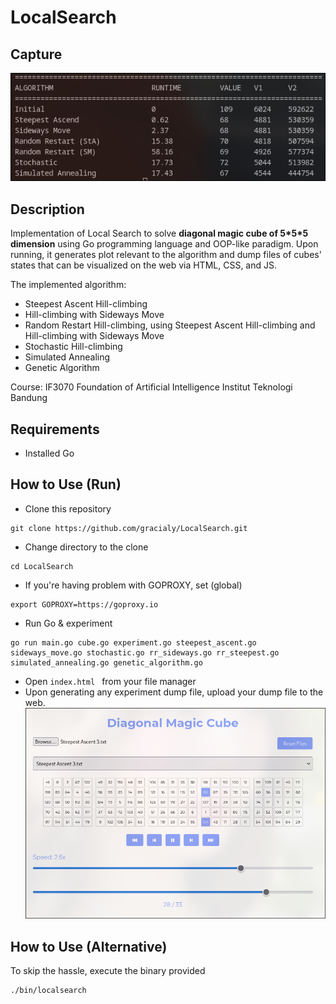 # LocalSearch

## Capture
![alt text](image.png)

## Description
Implementation of Local Search to solve **diagonal magic cube of 5\*5\*5 dimension** using Go programming language and OOP-like paradigm. Upon running, it generates plot relevant to the algorithm and dump files of cubes' states that can be visualized on the web via HTML, CSS, and JS.

The implemented algorithm:
- Steepest Ascent Hill-climbing
- Hill-climbing with Sideways Move
- Random Restart Hill-climbing, using Steepest Ascent Hill-climbing and Hill-climbing with Sideways Move
- Stochastic Hill-climbing
- Simulated Annealing
- Genetic Algorithm

Course: IF3070 Foundation of Artificial Intelligence
Institut Teknologi Bandung

## Requirements
- Installed Go

## How to Use (Run)
- Clone this repository

```
git clone https://github.com/gracialy/LocalSearch.git
```

- Change directory to the clone

```
cd LocalSearch
```

- If you're having problem with GOPROXY, set (global)

```
export GOPROXY=https://goproxy.io
```

- Run Go & experiment

```
go run main.go cube.go experiment.go steepest_ascent.go sideways_move.go stochastic.go rr_sideways.go rr_steepest.go simulated_annealing.go genetic_algorithm.go
```

- Open `index.html ` from your file manager
- Upon generating any experiment dump file, upload your dump file to the web.
![alt text](image-1.png)

## How to Use (Alternative)
To skip the hassle, execute the binary provided

```
./bin/localsearch
```